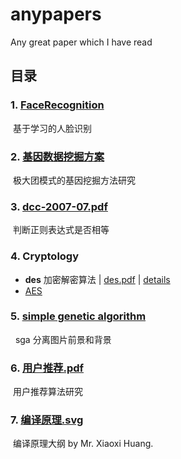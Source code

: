 # anypapers
Any great paper which I have read

## 目录 

### 1. [FaceRecognition](https://github.com/Guguant/anypapers/tree/master/FaceRecognition)  
  基于学习的人脸识别  
 
### 2. [基因数据挖掘方案](https://github.com/Guguant/anypapers/tree/master/基因数据挖掘方案)  
  极大团模式的基因挖掘方法研究  
    
### 3. [dcc-2007-07.pdf](https://github.com/Guguant/anypapers/blob/master/dcc-2007-07.pdf)  
  判断正则表达式是否相等  
  
### 4. Cryptology  
- **des** 加密解密算法 | [des.pdf](https://github.com/Guguant/anypapers/blob/master/des.pdf) | [details](https://github.com/Guguant/anypapers/tree/master/DES) 
- [AES](https://github.com/Guguant/anypapers/tree/master/AES) 
  
### 5.  [simple genetic algorithm](https://github.com/Guguant/anypapers/tree/master/sga)  
  sga 分离图片前景和背景  
  
### 6. [用户推荐.pdf](https://github.com/Guguant/anypapers/blob/master/用户推荐.pdf)  
  用户推荐算法研究  
  
### 7. [编译原理.svg](https://github.com/Guguant/anypapers/blob/master/编译原理.svg)  
  编译原理大纲 by Mr. Xiaoxi Huang.  
